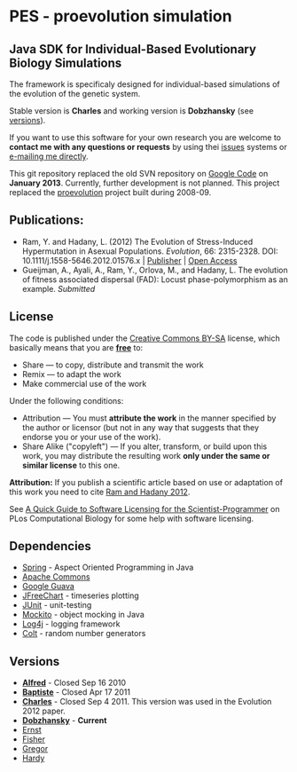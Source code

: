 # PES - proevolution simulation[](#PES_-_proevolution_simulation)

## Java SDK for Individual-Based Evolutionary Biology Simulations[](#Java_SDK_for_Individual-Based_Evolutionary_Biology_Simulations)

The framework is specificaly designed for individual-based simulations
of the evolution of the genetic system.

Stable version is **Charles** and working version is **Dobzhansky** (see
[versions](#versions)).

If you want to use this software for your own research you are welcome
to **contact me with any questions or
requests** by using thei [issues](/yoavram/proevolutionsimulation/issues) systems or [e-mailing me directly](/yoavram).

This git repository replaced the old SVN repository on [Google Code](https://code.google.com/p/proevolutionsimulation/) on **January 2013**. Currently, further development is not planned.
This project replaced the
[proevolution](http://code.google.com/p/proevolution/) project built
during 2008-09.

## Publications:[](#Publications:)

-   Ram, Y. and Hadany, L. (2012) The Evolution of Stress-Induced
    Hypermutation in Asexual
    Populations.
    *Evolution*, 66: 2315-2328. DOI: 10.1111/j.1558-5646.2012.01576.x | [Publisher](http://doi.wiley.com/10.1111/j.1558-5646.2012.01576.x) | [Open Access](http://goo.gl/cj1Te)
-   Gueijman, A., Ayali, A., Ram, Y., Orlova, M., and Hadany, L. The
    evolution of fitness associated dispersal (FAD): Locust
    phase-polymorphism as an example. *Submitted*

## License[](#License)

The code is published under the [Creative Commons
BY-SA](http://creativecommons.org/licenses/by-sa/3.0/) license, which basically means
that you are
**[free](http://en.wikipedia.org/wiki/Gratis_versus_libre)** to:

-   Share — to copy, distribute and transmit the work
-   Remix — to adapt the work
-   Make commercial use of the work

Under the following conditions:

-   Attribution — You must **attribute the work** in the manner
    specified by the author or licensor (but not in any way that
    suggests that they endorse you or your use of the work).
-   Share Alike ("copyleft") — If you alter, transform, or build upon
    this work, you may distribute the resulting work **only under the
    same or similar license** to this one.

**Attribution:** If you publish a scientific article based on use or
adaptation of this work you need to cite [Ram and Hadany
2012](http://onlinelibrary.wiley.com/doi/10.1111/j.1558-5646.2012.01576.x/abstract).

See [A Quick Guide to Software Licensing for the
Scientist-Programmer](http://www.ploscompbiol.org/article/info:doi%2F10.1371%2Fjournal.pcbi.1002598)
on PLos Computational Biology for some help with software licensing.

## Dependencies[](#Dependencies)

-   [Spring](http://www.springsource.org/) - Aspect Oriented Programming in Java
-   [Apache Commons](http://commons.apache.org/)
-   [Google Guava](http://code.google.com/p/guava-libraries/)
-   [JFreeChart](http://www.jfree.org/jfreechart/) - timeseries plotting
-   [JUnit](http://en.wikipedia.org/wiki/Unit_testing) - unit-testing
-   [Mockito](http://en.wikipedia.org/wiki/Mock_object) - object mocking in Java
-   [Log4j](http://logging.apache.org/log4j/) - logging framework
-   [Colt](http://acs.lbl.gov/software/colt/) - random number generators

## Versions[](#Versions)

-  **[Alfred](http://en.wikipedia.org/wiki/Alfred_Russel_Wallace)** -
    Closed Sep 16 2010
-  **[Baptiste](http://en.wikipedia.org/wiki/Jean-Baptiste_Lamarck)** -
    Closed Apr 17 2011
-  **[Charles](http://en.wikipedia.org/wiki/Charles_Darwin)** - Closed
    Sep 4 2011. This version was used in the Evolution 2012 paper.
-  **[Dobzhansky](http://en.wikipedia.org/wiki/Theodosius_Dobzhansky)** - **Current**
-  [Ernst](http://en.wikipedia.org/wiki/Ernst_Haeckel)
-  [Fisher](http://en.wikipedia.org/wiki/Ronald_Fisher)
-  [Gregor](http://en.wikipedia.org/wiki/Gregor_Mendel)
-  [Hardy](http://en.wikipedia.org/wiki/G_H_Hardy)


